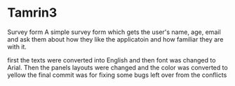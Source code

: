 # Tamrin3
Survey form
A simple survey form which gets the user's name, age, email and ask them about how they like the applicatoin and how familiar they are with it.

first the texts were converted into English and then font was changed to Arial.
Then the panels layouts were changed and the color was converted to yellow
the final commit was for fixing some bugs left over from the conflicts
